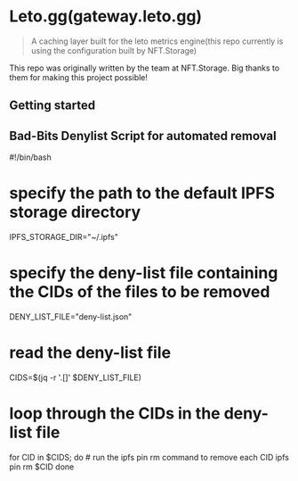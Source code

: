 # Leto.gg(gateway.leto.gg) 

> A caching layer built for the leto metrics engine(this repo currently is using the configuration built by NFT.Storage)

This repo was originally written by the team at NFT.Storage. Big thanks to them for making this project possible!

## Getting started

## Bad-Bits Denylist Script for automated removal

#!/bin/bash

# specify the path to the default IPFS storage directory
IPFS_STORAGE_DIR="~/.ipfs"

# specify the deny-list file containing the CIDs of the files to be removed
DENY_LIST_FILE="deny-list.json"

# read the deny-list file
CIDS=$(jq -r '.[]' $DENY_LIST_FILE)

# loop through the CIDs in the deny-list file
for CID in $CIDS; do
    # run the ipfs pin rm command to remove each CID
    ipfs pin rm $CID
done
